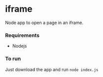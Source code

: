 # iframe
Node app to open a page in an iframe.

### Requirements
 - Nodejs

### To run
Just download the app and run `node index.js`
